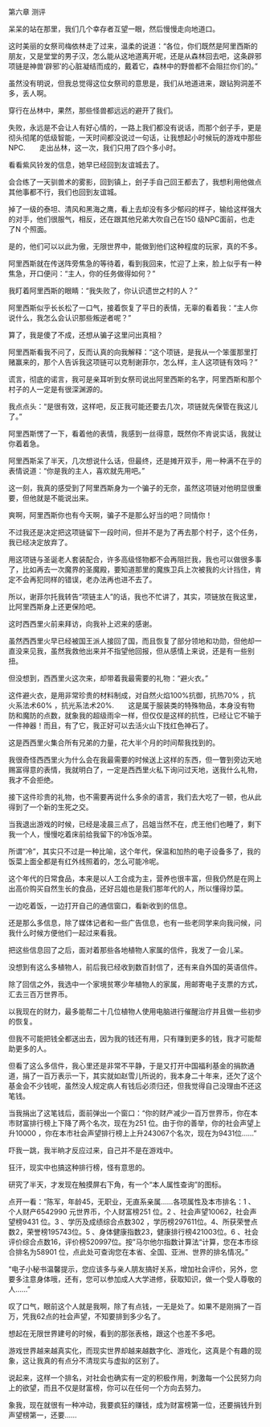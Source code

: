 第六章 测评


呆呆的站在那里，我们几个幸存者互望一眼，然后慢慢走向地道口。

这时美丽的女祭司梅依林走了过来，温柔的说道：“各位，你们既然是阿里西斯的朋友，又是堂堂的男子汉，怎么能从这地道离开呢，还是从森林回去吧，这条辟邪项链是神兽‘辟邪’的心脏凝结而成的，戴着它，森林中的野兽都不会阻拦你们的。”

虽然没有明说，但我总觉得这位女祭司的意思是，我们从地道进来，跟钻狗洞差不多，丢人啊。

穿行在丛林中，果然，那些怪兽都远远的避开了我们。

失败，永远是不会让人有好心情的，一路上我们都没有说话，而那个刽子手，更是彻头彻尾的低级智能，一天时间都没说过一句话，让我想起小时候玩的游戏中那些NPC.　　走出丛林，这一次，我们只用了四个多小时。

看看紫风铃发的信息，她早已经回到友谊城去了。

会合练了一天驯兽术的雾影，回到镇上，刽子手自己回王都去了，我想利用他做点其他事都不行，我们也回到友谊城。

掉了一级的泰坦、清风和黑海之鹰，看上去却没有多少郁闷的样子，输给这样强大的对手，他们很服气，相反，还在跟其他兄弟大吹自己在150 级NPC面前，也走了N 个照面。

是的，他们可以以此为傲，无限世界中，能做到他们这种程度的玩家，真的不多。

阿里西斯就在传送阵旁焦急的等待着，看到我回来，忙迎了上来，脸上似乎有一种焦急，开口便问：“主人，你的任务做得如何？”

我盯着阿里西斯的眼睛：“我失败了，你认识遗世之村的人？”

阿里西斯似乎长长松了一口气，接着恢复了平日的表情，无辜的看着我：“主人你说什么，我怎么会认识那些叛逆者呢？”

算了，我是傻了不成，还想从骗子这里问出真相？

阿里西斯看我不问了，反而认真的向我解释：“这个项链，是我从一个笨蛋那里打赌赢来的，那个人告诉我这项链可以克制谢菲尔，怎么样，主人这项链有效吗？”

谎言，彻底的诺言，我可是亲耳听到女祭司说出阿里西斯的名字，阿里西斯和那个村子的人一定是有很深渊源的。

我点点头：“是很有效，这样吧，反正我可能还要去几次，项链就先保管在我这儿了。”

阿里西斯愣了一下，看着他的表情，我感到一丝得意，既然你不肯说实话，我就让你着着急。

阿里西斯呆了半天，几次想说什么话，但最终，还是摊开双手，用一种满不在乎的表情说道：“你是我的主人，喜欢就先用吧。”

这一刻，我真的感受到了阿里西斯身为一个骗子的无奈，虽然这项链对他明显很重要，但他就是不能说出来。

爽啊，阿里西斯你也有今天啊，骗子不是那么好当的吧？同情你！

不过我还是决定把这项链留下一段时间，但并不是为了再去那个村子，这个任务，我已经决定放弃了。

用这项链与圣诞老人套装配合，许多高级怪物都不会再阻拦我，我也可以做很多事了，比如再去一次魔界的圣魔殿，要知道那里的魔族卫兵上次被我的火计挡住，肯定不会再犯同样的错误，老办法再也进不去了。

所以，谢菲尔托我转告“项链主人”的话，我也不忙讲了，其实，项链放在我这里，比阿里西斯身上还更保险吧。

这时西西里火前来拜访，向我补上迟来的感谢。

虽然西西里火早已经被国王派人接回了国，而且恢复了部分领地和功勋，但他却一直没来见我，虽然我救他出来并不指望他回报，但从感情上来说，还是有一些别扭。

但没想到，西西里火这次来，却带着我最需要的礼物：“避火衣。”

这件避火衣，是用非常珍贵的材料制成，对自然火焰100%抗御，抗热70% ，抗火系法术60% ，抗光系法术20%.　　这是属于服装类的特殊物品，本身没有物防和魔防的点数，就象我的超级雨伞一样，但仅仅是这样的抗性，已经让它不输于一件神器！而且，有了它，我正好可以去活火山下找红色神石了。

这是西西里火集合所有兄弟的力量，花大半个月的时间帮我找到的。

我很奇怪西西里火为什么会在我最需要的时候送上这样的东西，但一瞥到旁边天地赐富得意的表情，我就明白了，一定是西西里火私下询问过天地，送我什么礼物，我才不会拒绝。

接下这件珍贵的礼物，也不需要再说什么多余的语言，我们去大吃了一顿，也从此得到了一个新的生死之交。

当我退出游戏的时候，已经是凌晨三点了，吕姐当然不在，虎王他们也睡了，剩下我一个人，慢慢吃着床前给我留下的冷饭冷菜。

所谓“冷”，其实只不过是一种比喻，这个年代，保温和加热的电子设备多了，我的饭菜上面全都是有红外线照着的，怎么可能冷呢。

这个年代的日常食品，本来是以人工合成为主，营养也很丰富，但我仍然是在网上出高价购买自然生长的食品，还好吕姐也是我们那年代的人，所以懂得炒菜。

一边吃着饭，一边打开自己的通信窗口，看新收到的信息。

还是那么多信息，除了媒体记者和一些广告信息，也有一些老同学来向我问候，问我什么时候方便他们一起过来看我。

把这些信息回了之后，面对着那些各地植物人家属的信件，我发了一会儿呆。

没想到有这么多植物人，前后我已经收到数百封信了，还有来自外国的英语信件。

除了回信之外，我选中一个家境贫寒少年植物人的家属，用邮寄电子支票的方式，汇去三百万世界币。

以我现在的财力，最多能帮二十几位植物人使用电脑进行催醒治疗并且做一些初步的恢复。

但我不可能把钱全都送出去，因为我的钱还有用，只有赚到更多的钱，我才可能帮助更多的人。

但看了这么多信件，我心里还是非常不平静，于是又打开中国福利基金的捐款通道，捐了一百万表示一下，其实就如赵雪儿所说的，我本身二十年来，还欠了这个基金会不少钱呢，虽然没人规定病人有钱后必须归还，但我觉得自己没理由不还这笔钱。

当我捐出了这笔钱后，面前弹出一个窗口：“你的财产减少一百万世界币，你在本市财富排行榜上下降了两个名次，现在为251 位。由于你的善举，你的社会声望上升10000 ，你在本市社会声望排行榜上上升243067个名次，现在为9431位……”

吓我一跳，我半晌才反应过来，自己并不是在游戏中。

狂汗，现实中也搞这种排行榜，怪有意思的。

研究了半天，才发现在触摸屏右下角，有一个“本人属性查询”的图标。

点开一看：“陈军，年龄45，无职业，无直系亲属……各项属性及本市排名：1 、个人财产6542990 元世界币，个人财富榜251 位。2 、社会声望10062，社会声望榜9431 位。3 、学历及成绩综合点数302 ，学历榜297611位。4、所获荣誉点数2，荣誉榜195743位。5 、身体健康指数23，健康排行榜421003位。6 、社会评价综合点数16，评价榜520997位。按”马尔他尔指数计算法“计算，您在本市综合排名为58901 位，点此处可查询您在本省、全国、亚洲、世界的排名情况。”

“电子小秘书温馨提示，您应该多与亲人朋友搞好关系，增加社会评价，另外，您要多注意身体哦，还有，您可以参加成人大学进修，获取知识，做一个受人尊敬的人……”

叹了口气，眼前这个人就是我啊，除了有点钱，一无是处了。如果不是刚捐了一百万，凭我62点的社会声望，不知要排到多少名了。

想起在无限世界建号的时候，看到的那张表格，跟这个也差不多吧。

游戏世界越来越真实化，而现实世界却越来越数字化、游戏化，这真是个有趣的现象，这让我真的有点分不清现实与虚拟的区别了。

说起来，这样一个排名，对社会也确实有一定的积极作用，刺激每一个公民努力向上的欲望，而且不仅是财富榜，你可以在任何一个方向去努力。

象我，现在就很有一种冲动，我要疯狂的赚钱，成为财富榜第一位，还要捐钱升到声望榜第一，还要……





